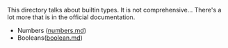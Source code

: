 This directory talks about builtin types.  It is not comprehensive...
There's a lot more that is in the official documentation.

* Numbers ([numbers.md](numbers.md))
* Booleans([boolean.md](boolean.md))
